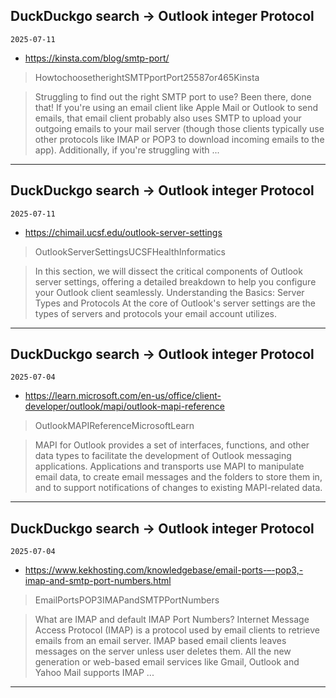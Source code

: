## DuckDuckgo search -> Outlook integer Protocol
`2025-07-11`

* https://kinsta.com/blog/smtp-port/

<blockquote>
 HowtochoosetherightSMTPportPort25587or465Kinsta
</blockquote>
<blockquote>
Struggling to find out the right SMTP port to use? Been there, done that! If you're using an email client like Apple Mail or Outlook to send emails, that email client probably also uses SMTP to upload your outgoing emails to your mail server (though those clients typically use other protocols like IMAP or POP3 to download incoming emails to the app). Additionally, if you're struggling with ...
</blockquote>

---

## DuckDuckgo search -> Outlook integer Protocol
`2025-07-11`

* https://chimail.ucsf.edu/outlook-server-settings

<blockquote>
 OutlookServerSettingsUCSFHealthInformatics
</blockquote>
<blockquote>
In this section, we will dissect the critical components of Outlook server settings, offering a detailed breakdown to help you configure your Outlook client seamlessly. Understanding the Basics: Server Types and Protocols At the core of Outlook's server settings are the types of servers and protocols your email account utilizes.
</blockquote>

---

## DuckDuckgo search -> Outlook integer Protocol
`2025-07-04`

* https://learn.microsoft.com/en-us/office/client-developer/outlook/mapi/outlook-mapi-reference

<blockquote>
 OutlookMAPIReferenceMicrosoftLearn
</blockquote>
<blockquote>
MAPI for Outlook provides a set of interfaces, functions, and other data types to facilitate the development of Outlook messaging applications. Applications and transports use MAPI to manipulate email data, to create email messages and the folders to store them in, and to support notifications of changes to existing MAPI-related data.
</blockquote>

---

## DuckDuckgo search -> Outlook integer Protocol
`2025-07-04`

* https://www.kekhosting.com/knowledgebase/email-ports-–-pop3,-imap-and-smtp-port-numbers.html

<blockquote>
 EmailPortsPOP3IMAPandSMTPPortNumbers
</blockquote>
<blockquote>
What are IMAP and default IMAP Port Numbers? Internet Message Access Protocol (IMAP) is a protocol used by email clients to retrieve emails from an email server. IMAP based email clients leaves messages on the server unless user deletes them. All the new generation or web-based email services like Gmail, Outlook and Yahoo Mail supports IMAP ...
</blockquote>

---

